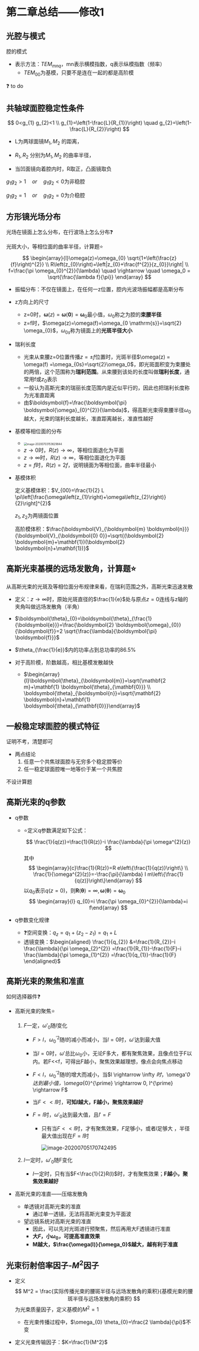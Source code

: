 # 第二章总结——修改1

## 光腔与模式

腔的模式

- 表示方法：$TEM_{mnq}$，mn表示横模指数，q表示纵模指数（频率）
  - $TEM_{00}$为基模，只要不是连在一起的都是高阶模

❓ to do

## 共轴球面腔稳定性条件

$$
0<g_{1} g_{2}<1
\\
g_{1}=\left(1-\frac{L}{R_{1}}\right) \quad g_{2}=\left(1-\frac{L}{R_{2}}\right)
$$

- L为两球面镜$M_1,M_2$ 的距离，

- $R_1,R_2$ 分别为$M_1,M_2$ 的曲率半径，

- 当凹面镜向着腔内时，R取正，凸面镜取负

$g_1 g_2>1 \quad or \quad g_1g_2<0$为非稳腔

$g_1 g_2=1 \quad or \quad g_1g_2=0$为介稳腔

## 方形镜光场分布

光场在镜面上怎么分布，在行波场上怎么分布❓

光斑大小，等相位面的曲率半径，计算题⭐
$$
\begin{array}{l}\omega(z)=\omega_{0} \sqrt{1+\left(\frac{z}{f}\right)^{2}} 
\\ 
R\left(z_{0}\right)=\left|z_{0}+\frac{f^{2}}{z_{0}}\right|
\\
f=\frac{\pi \omega_{0}^{2}}{\lambda}
\quad \rightarrow \quad
\omega_0 = \sqrt{\frac{\lambda f}{\pi}}
\end{array}
$$

- 振幅分布：不仅在镜面上，在任何一z位置，腔内光波场振幅都是高斯分布
- z方向上的尺寸
  - z=0时，$\boldsymbol{\omega}(z)=\boldsymbol{\omega}(\boldsymbol{0})=\boldsymbol{\omega}_{0}$最小值，$\omega_0$称之为腔的**束腰半径**
  - z=f时，$\omega(z)=\omega(f)=\omega_{0 \mathrm{s}}=\sqrt{2} \omega_{0}$，$\omega_{0s}$称为镜面上的**光斑半径大小**
- 瑞利长度
  - 光束从束腰z=0位置传播$z=\pm f$位置时，光斑半径$\omega(z) = \omega(f) =\omega_{0s}=\sqrt{2}\omega_0$，即光斑面积变为束腰处的两倍，这个范围称为**瑞利范围**。从束腰到该处的长度叫做**瑞利长度**，通常用f或$z_0$表示
  - 一般认为高斯光束的瑞丽长度范围内是近似平行的，因此也把瑞利长度称为光准直距离
  - 由$\boldsymbol{f}=\frac{\boldsymbol{\pi} \boldsymbol{\omega}_{0}^{2}}{\lambda}$，得高斯光束得束腰半径$\omega_0$越大，光束的瑞利长度越长，准直距离越长，准直性越好
- 基模等相位面的分布
  - <img src="第二章总结.assets/image-20200703153629844.png" alt="image-20200703153629844" style="zoom: 50%;" />
  - $z\rightarrow0$时，$R(z)\rightarrow \infty$，等相位面退化为平面
  - $z \rightarrow \infty$时，$R(z) \rightarrow \infty$，等相位面退化为平面
  - $z=f$时，$R(z)=2f$，说明镜面为等相位面，曲率半径最小

- 基模体积

  定义基模体积：$V_{00}=\frac{1}{2} L \pi\left[\frac{\omega\left(z_{1}\right)+\omega\left(z_{2}\right)}{2}\right]^{2}$

  $z_1,z_2$为两镜面位置

  高阶模体积：$\frac{\boldsymbol{V}_{\boldsymbol{m} \boldsymbol{n}}}{\boldsymbol{V}_{\boldsymbol{0} 0}}=\sqrt{(\boldsymbol{2} \boldsymbol{m}+\mathbf{1})(\boldsymbol{2} \boldsymbol{n}+\mathbf{1})}$

## 高斯光束基模的远场发散角，计算题⭐

从高斯光束的光斑及等相位面分布规律来看，在瑞利范围之外，高斯光束迅速发散

- 定义：$z\rightarrow \infty$时，原始光斑直径的$\frac{1}{e}$处与原点$z=0$连线与z轴的夹角叫做远场发散角（半角）
- $\boldsymbol{\theta}_{0}=\boldsymbol{\theta}_{\frac{1}{\boldsymbol{e}}}=\frac{\boldsymbol{2} \boldsymbol{\omega}_{0}}{\boldsymbol{f}}=2 \sqrt{\frac{\lambda}{\boldsymbol{\pi} \boldsymbol{f}}}$

- $\theta_{\frac{1}{e}}$内的功率占到总功率的86.5%
- 对于高阶模，阶数越高，相比基模发散越快
  - $\begin{array}{l}\boldsymbol{\theta}_{\boldsymbol{m}}=\sqrt{\mathbf{2 m}+\mathbf{1} \boldsymbol{\theta}_{\mathbf{0}}} \\ \boldsymbol{\theta}_{\boldsymbol{n}}=\sqrt{\mathbf{2} \boldsymbol{n}+\mathbf{1} \boldsymbol{\theta}_{\mathbf{0}}}\end{array}$

 ## 一般稳定球面腔的模式特征

证明不考，清楚即可

- 两点结论
  1. 任意一个共焦球面腔与无穷多个稳定腔等价
  2. 任一稳定球面腔唯一地等价于某一个共焦腔

不设计算题

## 高斯光束的q参数

- q参数

  - ⭐定义q参数满足如下公式：
    $$
    \frac{1}{q(z)}=\frac{1}{R(z)}-i \frac{\lambda}{\pi \omega^{2}(z)}
    $$
    其中
    $$
    \begin{array}{c}\frac{1}{R(z)}=R e\left\{\frac{1}{q(z)}\right\} \\ \frac{1}{\omega^{2}(z)}=-\frac{\pi}{\lambda} I m\left\{\frac{1}{q(z)}\right\}\end{array}
    $$
    以$q_0$表示$q(z=0)$，则$\boldsymbol{R}(\boldsymbol{\theta})=\infty, \boldsymbol{\omega}(\boldsymbol{\theta})=\boldsymbol{\omega}_{0}$
    $$
    \begin{array}{l} q_{0}=i \frac{\pi \omega_{0}^{2}}{\lambda}=i f\end{array}
    $$


- q参数变化规律
  - ❓空间变换：$q_z = q_1 +(z_2 - z_1) = q_1 + L$
  - 透镜变换：$\begin{aligned} \frac{1}{q_{2}} &=\frac{1}{R_{2}}-i \frac{\lambda}{\pi \omega_{2}^{2}}  =\frac{1}{R_{1}}-\frac{1}{F}-i \frac{\lambda}{\pi \omega_{1}^{2}}  =\frac{1}{q_{1}}-\frac{1}{F} \end{aligned}$

## 高斯光束的聚焦和准直

如何选择器件❓

- 高斯光束的聚焦⭐

  1. $F$一定，$\omega'_0$随$l$变化

     - $F>l$，$\omega_{0}^{\prime 2}$随$l$的减小而减小，当$l=0$时，$\omega'$达到最大值

     - 当$l=0$时，$\omega'$总比$\omega_0$小，无论F多大，都有聚焦效果，且像点位于F以内。若F<<f，可得出F越小，聚焦效果越理想，像点会向焦点移动

     - $F<l$，$\omega_0^{\prime 2}$随$l$的增大而减小，当$l \rightarrow \infty $时，$\omega'_0$达到最小值，$\omega_{0}^{\prime} \rightarrow 0, l^{\prime} \rightarrow F$

     - 当$F<<l$时，**可知$l$越大，F越小，聚焦效果越好**

     - $F=l$时，$\omega'_0$达到最大值，且$l'=F$

       - 只有当$F<<l$时，才有聚焦效果，$F$足够小，或者$l$足够大 ，半径最大值出现在$F=l$时

         ![image-20200705170742495](第二章总结——修改1.assets/image-20200705170742495.png)

  2. $l$一定时，$\omega'_0$随F变化

     - $l$一定时，只有当$F<\frac{1}{2}R(l)$时，才有聚焦效果；**F越小，聚焦效果越好**

- 高斯光束的准直——压缩发散角

  - 单透镜对高斯光束的准直
    - 通过单一透镜，无法将高斯光束变为平面波
  - 望远镜系统对高斯光束的准直
    - 因此，可以先对光斑进行预聚焦，然后再用大F透镜进行准直
    - **大$F$，小$\omega_0$，可提高准直效果**
    - **M越大，$\frac{\omega(l)}{\omega_0}$越大，越有利于准直**

## 光束衍射倍率因子-$M^2$因子

- 定义
  $$
  M^2 = \frac{实际传播光束的腰斑半径与远场发散角的乘积}{基模光束的腰斑半径与远场发散角的乘积}
  $$
  为光束质量因子，定义基模的$M^2=1$

  - 在光束传播过程中，$\omega_{0} \theta_{0}=\frac{2 \lambda}{\pi}$不变

- 定义光束传输因子：$K=\frac{1}{M^2}$

 